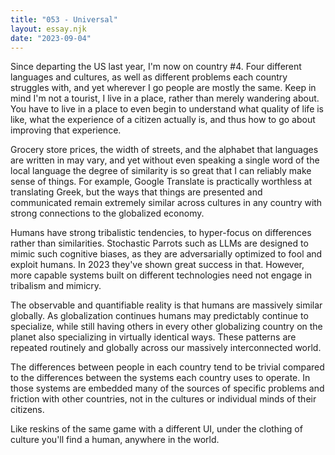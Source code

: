 ```yaml
---
title: "053 - Universal"
layout: essay.njk
date: "2023-09-04"
---
```


Since departing the US last year, I'm now on country #4. Four different languages and cultures, as well as different problems each country struggles with, and yet wherever I go people are mostly the same. Keep in mind I'm not a tourist, I live in a place, rather than merely wandering about. You have to live in a place to even begin to understand what quality of life is like, what the experience of a citizen actually is, and thus how to go about improving that experience.

Grocery store prices, the width of streets, and the alphabet that languages are written in may vary, and yet without even speaking a single word of the local language the degree of similarity is so great that I can reliably make sense of things. For example, Google Translate is practically worthless at translating Greek, but the ways that things are presented and communicated remain extremely similar across cultures in any country with strong connections to the globalized economy.

Humans have strong tribalistic tendencies, to hyper-focus on differences rather than similarities. Stochastic Parrots such as LLMs are designed to mimic such cognitive biases, as they are adversarially optimized to fool and exploit humans. In 2023 they've shown great success in that. However, more capable systems built on different technologies need not engage in tribalism and mimicry.

The observable and quantifiable reality is that humans are massively similar globally. As globalization continues humans may predictably continue to specialize, while still having others in every other globalizing country on the planet also specializing in virtually identical ways. These patterns are repeated routinely and globally across our massively interconnected world.

The differences between people in each country tend to be trivial compared to the differences between the systems each country uses to operate. In those systems are embedded many of the sources of specific problems and friction with other countries, not in the cultures or individual minds of their citizens.

Like reskins of the same game with a different UI, under the clothing of culture you'll find a human, anywhere in the world.